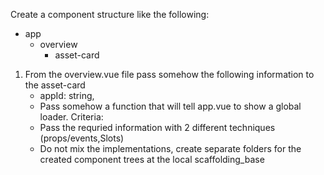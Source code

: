 Create a component structure like the following:

- app
    - overview
        - asset-card

1. From the overview.vue file pass somehow the following information to the asset-card
    - appId: string,
    - Pass somehow a function that will tell app.vue to show a global loader.
Criteria:
    - Pass the requried information with 2 different techniques (props/events,Slots)
    - Do not mix the implementations, create separate folders for the created component trees at the local scaffolding_base